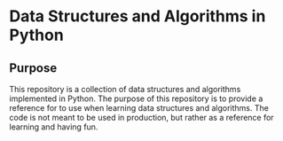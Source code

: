 # Data Structures and Algorithms in Python
## Purpose
This repository is a collection of data structures and algorithms implemented in Python. 
The purpose of this repository is to provide a reference for to use when learning data structures and algorithms.
The code is not meant to be used in production, but rather as a reference for learning and having fun.

